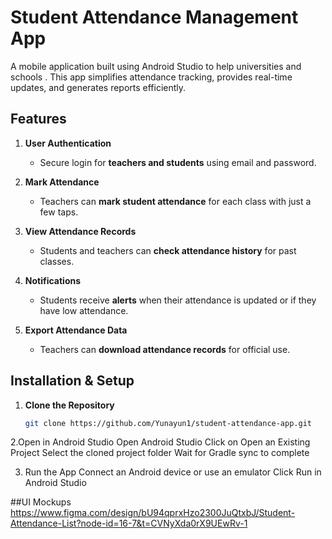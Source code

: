 #  Student Attendance Management App

A mobile application built using Android Studio to help universities and schools .
This app simplifies attendance tracking, provides real-time updates, and generates reports efficiently.

## Features

1. **User Authentication**  
   - Secure login for **teachers and students** using email and password.

2. **Mark Attendance**  
   - Teachers can **mark student attendance** for each class with just a few taps.

3. **View Attendance Records**  
   - Students and teachers can **check attendance history** for past classes.

4. **Notifications**  
   - Students receive **alerts** when their attendance is updated or if they have low attendance.

5. **Export Attendance Data**  
   - Teachers can **download attendance records** for official use.


##  Installation & Setup

1. **Clone the Repository**
   ```bash
   git clone https://github.com/Yunayun1/student-attendance-app.git
   
2.Open in Android Studio
Open Android Studio
Click on Open an Existing Project
Select the cloned project folder
Wait for Gradle sync to complete

3. Run the App
Connect an Android device or use an emulator
Click Run  in Android Studio

##UI Mockups
https://www.figma.com/design/bU94qprxHzo2300JuQtxbJ/Student-Attendance-List?node-id=16-7&t=CVNyXda0rX9UEwRv-1





